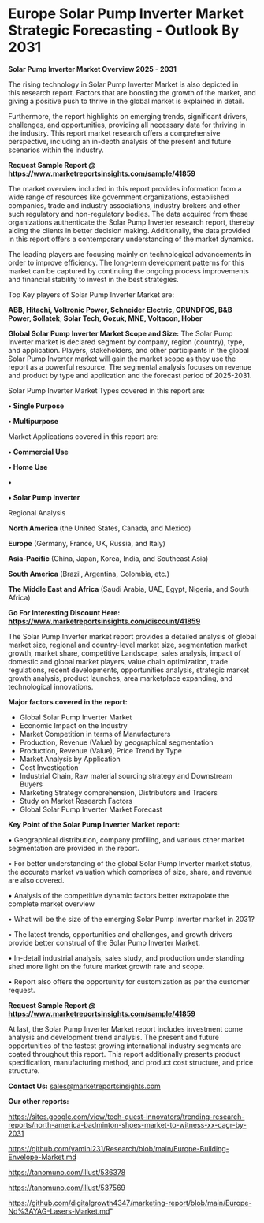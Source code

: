 # Europe Solar Pump Inverter Market Strategic Forecasting - Outlook By 2031

<Strong> Solar Pump Inverter Market Overview 2025 - 2031</strong>

The rising technology in Solar Pump Inverter Market is also depicted in this research report. Factors that are boosting the growth of the market, and giving a positive push to thrive in the global market is explained in detail.

Furthermore, the report highlights on emerging trends, significant drivers, challenges, and opportunities, providing all necessary data for thriving in the industry. This report market research offers a comprehensive perspective, including an in-depth analysis of the present and future scenarios within the industry.

<strong>Request Sample Report @ <a href=https://www.marketreportsinsights.com/sample/41859>https://www.marketreportsinsights.com/sample/41859</a></strong>

The market overview included in this report provides information from a wide range of resources like government organizations, established companies, trade and industry associations, industry brokers and other such regulatory and non-regulatory bodies. The data acquired from these organizations authenticate the Solar Pump Inverter research report, thereby aiding the clients in better decision making. Additionally, the data provided in this report offers a contemporary understanding of the market dynamics.

The leading players are focusing mainly on technological advancements in order to improve efficiency. The long-term development patterns for this market can be captured by continuing the ongoing process improvements and financial stability to invest in the best strategies.

Top Key players of Solar Pump Inverter Market are:

<strong>ABB, Hitachi, Voltronic Power, Schneider Electric, GRUNDFOS, B&B Power, Sollatek, Solar Tech, Gozuk, MNE, Voltacon, Hober</strong>

<strong><b>Global Solar Pump Inverter Market Scope and Size:</b></strong>
The Solar Pump Inverter market is declared segment by company, region (country), type, and application. Players, stakeholders, and other participants in the global Solar Pump Inverter market will gain the market scope as they use the report as a powerful resource. The segmental analysis focuses on revenue and product by type and application and the forecast period of 2025-2031.

Solar Pump Inverter Market Types covered in this report are:

<strong>•  Single Purpose

•  Multipurpose</strong>

Market Applications covered in this report are:

<strong>•  Commercial Use

•  Home Use

•  

•  Solar Pump Inverter</strong> 

Regional Analysis

<strong>North America</strong> (the United States, Canada, and Mexico)

<strong>Europe</strong> (Germany, France, UK, Russia, and Italy)

<strong>Asia-Pacific</strong> (China, Japan, Korea, India, and Southeast Asia)

<strong>South America</strong> (Brazil, Argentina, Colombia, etc.)

<strong>The Middle East and Africa</strong> (Saudi Arabia, UAE, Egypt, Nigeria, and South Africa)

<strong>Go For Interesting Discount Here: <a href=https://www.marketreportsinsights.com/discount/41859>https://www.marketreportsinsights.com/discount/41859</a></strong>

The Solar Pump Inverter market report provides a detailed analysis of global market size, regional and country-level market size, segmentation market growth, market share, competitive Landscape, sales analysis, impact of domestic and global market players, value chain optimization, trade regulations, recent developments, opportunities analysis, strategic market growth analysis, product launches, area marketplace expanding, and technological innovations.

<strong><b>Major factors covered in the report:</b></strong>
<ul>
  <li>Global Solar Pump Inverter Market </li>
  <li>Economic Impact on the Industry</li>
  <li>Market Competition in terms of Manufacturers</li>
  <li>Production, Revenue (Value) by geographical segmentation</li>
  <li>Production, Revenue (Value), Price Trend by Type</li>
  <li>Market Analysis by Application</li>
  <li>Cost Investigation</li>
  <li>Industrial Chain, Raw material sourcing strategy and Downstream Buyers</li>
  <li>Marketing Strategy comprehension, Distributors and Traders</li>
  <li>Study on Market Research Factors</li>
  <li>Global Solar Pump Inverter Market Forecast</li>
</ul>

<strong><b>Key Point of the Solar Pump Inverter Market report:</b></strong>

• Geographical distribution, company profiling, and various other market segmentation are provided in the report.

• For better understanding of the global Solar Pump Inverter market status, the accurate market valuation which comprises of size, share, and revenue are also covered.

• Analysis of the competitive dynamic factors better extrapolate the complete market overview

• What will be the size of the emerging Solar Pump Inverter market in 2031?

• The latest trends, opportunities and challenges, and growth drivers provide better construal of the Solar Pump Inverter Market.

• In-detail industrial analysis, sales study, and production understanding shed more light on the future market growth rate and scope.

• Report also offers the opportunity for customization as per the customer request.

<strong>Request Sample Report @ <a href=https://www.marketreportsinsights.com/sample/41859>https://www.marketreportsinsights.com/sample/41859</a></strong>

At last, the Solar Pump Inverter Market report includes investment come analysis and development trend analysis. The present and future opportunities of the fastest growing international industry segments are coated throughout this report. This report additionally presents product specification, manufacturing method, and product cost structure, and price structure.

<strong>Contact Us:</strong>
sales@marketreportsinsights.com

<strong>Our other reports:</strong>

<a href=https://sites.google.com/view/tech-quest-innovators/trending-research-reports/north-america-badminton-shoes-market-to-witness-xx-cagr-by-2031>https://sites.google.com/view/tech-quest-innovators/trending-research-reports/north-america-badminton-shoes-market-to-witness-xx-cagr-by-2031</a>

<a href=https://github.com/yamini231/Research/blob/main/Europe-Building-Envelope-Market.md>https://github.com/yamini231/Research/blob/main/Europe-Building-Envelope-Market.md</a>

<a href=https://tanomuno.com/illust/536378>https://tanomuno.com/illust/536378</a>

<a href=https://tanomuno.com/illust/537569>https://tanomuno.com/illust/537569</a>

<a href=https://github.com/digitalgrowth4347/marketing-report/blob/main/Europe-Nd%3AYAG-Lasers-Market.md>https://github.com/digitalgrowth4347/marketing-report/blob/main/Europe-Nd%3AYAG-Lasers-Market.md</a>"
